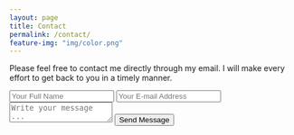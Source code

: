 ```yaml
---
layout: page
title: Contact
permalink: /contact/
feature-img: "img/color.png"
---
```


Please feel free to contact me directly through my email. I will make every effort to get back to you in a timely manner.

<form action="https://getsimpleform.com/messages?form_api_token=ff144d747d91282f1fca5b359585d951" method="post">
  <!-- the redirect_to is optional, the form will redirect to the referrer on submission -->
  <input type='hidden' name='redirect_to' value='https://www.byrdmanblog.com/thank-you/' />
  <input type='text' name='name' placeholder='Your Full Name' />
  <input type='email' name='email' placeholder='Your E-mail Address' />
  <textarea name='message' placeholder='Write your message ...'></textarea>
  <input type='submit' value='Send Message' />
</form>
